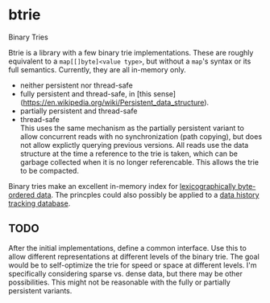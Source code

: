 # btrie

Binary Tries

Btrie is a library with a few binary trie implementations. These are
roughly equivalent to a `map[[]byte]<value type>`, but without a
`map`'s syntax or its full semantics. Currently, they are all
in-memory only.

* neither persistent nor thread-safe
* fully persistent and thread-safe, in [this sense]
  (https://en.wikipedia.org/wiki/Persistent_data_structure).
* partially persistent and thread-safe
* thread-safe  
  This uses the same mechanism as the partially persistent variant to
  allow concurrent reads with no synchronization (path copying), but
  does not allow explictly querying previous versions. All reads use
  the data structure at the time a reference to the trie is taken,
  which can be garbage collected when it is no longer referencable.
  This allows the trie to be compacted.

Binary tries make an excellent in-memory index for [lexicographically
byte-ordered data](https://github.com/phiryll/lexy). The princples
could also possibly be applied to a [data history tracking
database](https://phiryll.github.io/projects/data-history.html).

## TODO

After the initial implementations, define a common interface. Use this
to allow different representations at different levels of the binary
trie. The goal would be to self-optimize the trie for speed or space
at different levels. I'm specifically considering sparse vs. dense
data, but there may be other possibilities. This might not be
reasonable with the fully or partially persistent variants.
